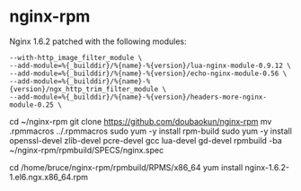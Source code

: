 nginx-rpm
=========

Nginx 1.6.2 patched with the following modules:

    --with-http_image_filter_module \
    --add-module=%{_builddir}/%{name}-%{version}/lua-nginx-module-0.9.12 \
    --add-module=%{_builddir}/%{name}-%{version}/echo-nginx-module-0.56 \
    --add-module=%{_builddir}/%{name}-%{version}/ngx_http_trim_filter_module \
    --add-module=%{_builddir}/%{name}-%{version}/headers-more-nginx-module-0.25 \



cd ~/nginx-rpm
git clone https://github.com/doubaokun/nginx-rpm
mv .rpmmacros ../.rpmmacros
sudo yum -y install rpm-build
sudo yum -y install openssl-devel zlib-devel pcre-devel gcc lua-devel gd-devel
rpmbuild -ba ~/nginx-rpm/rpmbuild/SPECS/nginx.spec

cd /home/bruce/nginx-rpm/rpmbuild/RPMS/x86_64
yum install nginx-1.6.2-1.el6.ngx.x86_64.rpm
